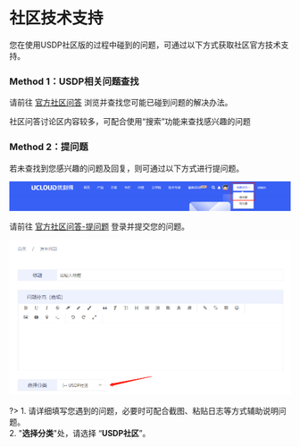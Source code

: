 # 社区技术支持

您在使用USDP社区版的过程中碰到的问题，可通过以下方式获取社区官方技术支持。



### Method 1：USDP相关问题查找

请前往  [官方社区问答](https://www.ucloud.cn/yun/ask)  浏览并查找您可能已碰到问题的解决办法。

社区问答讨论区内容较多，可配合使用“搜索”功能来查找感兴趣的问题



### Method 2：提问题

若未查找到您感兴趣的问题及回复，则可通过以下方式进行提问题。

![](images/support01.png)

请前往  [官方社区问答-提问题](https://www.ucloud.cn/yun/question/add.html)  登录并提交您的问题。

![](images/support02.png)

?> 1. 请详细填写您遇到的问题，必要时可配合截图、粘贴日志等方式辅助说明问题。</br> 2. "**选择分类**"处，请选择 “**USDP社区**”。

